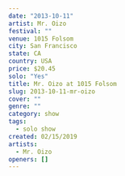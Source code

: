 ```yaml
---
date: "2013-10-11"
artist: Mr. Oizo
festival: ""
venue: 1015 Folsom
city: San Francisco
state: CA
country: USA
price: $20.45
solo: "Yes"
title: Mr. Oizo at 1015 Folsom
slug: 2013-10-11-mr-oizo
cover: ""
genre: ""
category: show
tags:
  - solo show
created: 02/15/2019
artists:
  - Mr. Oizo
openers: []
---
```


